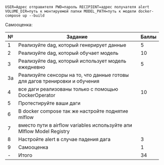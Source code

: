 ```
USER=Адреc отправителя PWD=пароль RECIPIENT=адрес получателя alert 
VOLUME_DIR=путь к монтируемой папки MODEL_PATH=путь к модели docker-compose up --build
```

Самооценка:

№| Задание| Баллы
--- | --- | ---
1 | Реализуйте dag, который генерирует данные | 5 
2 | Реализуйте dag, который обучает модель | 10
3 |  Реализуйте dag, который использует модель ежедневно | 5
3a | Реализуйте сенсоры на то, что данные готовы для дагов тренировки и обучения | 
4 |  все даги реализованы только с помощью DockerOperator | 10
5 | Протестируйте ваши даги |
6 | В docker compose так же настройте поднятие mlflow |
7 | вместо пути в airflow variables  используйте апи Mlflow Model Registry |
8 | Настройте alert в случае падения дага | 3
9 | Самооценка | 1
 - | Итого | 34

